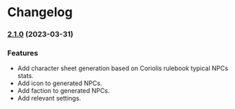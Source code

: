 # Changelog

### [2.1.0]([https://www.github.com/winks-vtt/yze-coriolis/compare/v3.0.11...v3.0.12](https://github.com/coderunner/coriolis-npc-generator/compare/2.0.0...2.1.0)) (2023-03-31)


### Features

* Add character sheet generation based on Coriolis rulebook typical NPCs stats.
* Add icon to generated NPCs.
* Add faction to generated NPCs.
* Add relevant settings.
